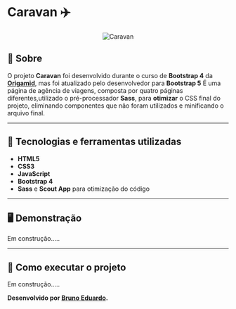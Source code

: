 # Caravan ✈️
<p align="center">
<img src="https://i.imgur.com/T8U9qQc.png" alt="Caravan" title="Caravan">
</p>

## 📖 Sobre   
O projeto **Caravan** foi desenvolvido durante o curso de **Bootstrap 4** da **[Origamid](https://www.origamid.com/)**, mas foi atualizado pelo desenvolvedor para **Bootstrap 5**
É uma  página de agência de viagens, composta por quatro páginas diferentes,utilizado o pré-processador **Sass**, para **otimizar** o CSS final do projeto, 
eliminando componentes que não foram utilizados e minificando o arquivo final.

---

## 🚀 Tecnologias e ferramentas utilizadas
- **HTML5**
- **CSS3**
- **JavaScript**
- **Bootstrap 4**
- **Sass** e **Scout App** para otimização do código
---

## 🖥️ Demonstração
Em construção.....

---

## 🔧 Como executar o projeto
Em construção.....

**Desenvolvido por [Bruno Eduardo]([https://github.com/devmagno](https://github.com/brunoedubems)/).**
